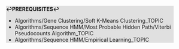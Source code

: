 <div style="margin:2em; background-color: #e0e0e0;">

<strong>↩PREREQUISITES↩</strong>

 * Algorithms/Gene Clustering/Soft K-Means Clustering_TOPIC
 * Algorithms/Sequence HMM/Most Probable Hidden Path/Viterbi Pseudocounts Algorithm_TOPIC
 * Algorithms/Sequence HMM/Empirical Learning_TOPIC

</div>


